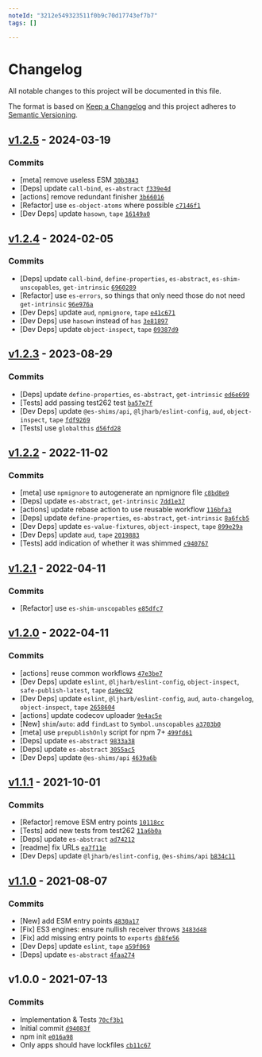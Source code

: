 ```yaml
---
noteId: "3212e549323511f0b9c70d17743ef7b7"
tags: []

---
```


# Changelog

All notable changes to this project will be documented in this file.

The format is based on [Keep a Changelog](https://keepachangelog.com/en/1.0.0/)
and this project adheres to [Semantic Versioning](https://semver.org/spec/v2.0.0.html).

## [v1.2.5](https://github.com/es-shims/Array.prototype.findLast/compare/v1.2.4...v1.2.5) - 2024-03-19

### Commits

- [meta] remove useless ESM [`30b3843`](https://github.com/es-shims/Array.prototype.findLast/commit/30b38436f06003ab2ea0a9571e3bc5bbf6d6e9fb)
- [Deps] update `call-bind`, `es-abstract` [`f339e4d`](https://github.com/es-shims/Array.prototype.findLast/commit/f339e4d0748f32a640e58ce3282d98d1baf73269)
- [actions] remove redundant finisher [`3b66016`](https://github.com/es-shims/Array.prototype.findLast/commit/3b66016b8f9e19084cdcafa1a125eb6b2d26f527)
- [Refactor] use `es-object-atoms` where possible [`c7146f1`](https://github.com/es-shims/Array.prototype.findLast/commit/c7146f172d379e423abb95928ca29659d710dceb)
- [Dev Deps] update `hasown`, `tape` [`16149a0`](https://github.com/es-shims/Array.prototype.findLast/commit/16149a0cdf6e8a78e386e435d8a6b1f83a792142)

## [v1.2.4](https://github.com/es-shims/Array.prototype.findLast/compare/v1.2.3...v1.2.4) - 2024-02-05

### Commits

- [Deps] update `call-bind`, `define-properties`, `es-abstract`, `es-shim-unscopables`, `get-intrinsic` [`6960289`](https://github.com/es-shims/Array.prototype.findLast/commit/6960289aad2898b3c1c3b874937fe171ccd195cb)
- [Refactor] use `es-errors`, so things that only need those do not need `get-intrinsic` [`96e976a`](https://github.com/es-shims/Array.prototype.findLast/commit/96e976af6cbe6240472bf6ac509526e66bb48fbc)
- [Dev Deps] update `aud`, `npmignore`, `tape` [`e41c671`](https://github.com/es-shims/Array.prototype.findLast/commit/e41c6718bb4e1f498bc0c7d850fe6f595e6314d1)
- [Dev Deps] use `hasown` instead of `has` [`3e81897`](https://github.com/es-shims/Array.prototype.findLast/commit/3e818971d0432e11e639d4e0f13fba7ca7f1392d)
- [Dev Deps] update `object-inspect`, `tape` [`09387d9`](https://github.com/es-shims/Array.prototype.findLast/commit/09387d910af91741959ee9106f20b8379b80fdcb)

## [v1.2.3](https://github.com/es-shims/Array.prototype.findLast/compare/v1.2.2...v1.2.3) - 2023-08-29

### Commits

- [Deps] update `define-properties`, `es-abstract`, `get-intrinsic` [`ed6e699`](https://github.com/es-shims/Array.prototype.findLast/commit/ed6e69963e3b7252ce6fc82a92f0843bf92e2cb8)
- [Tests] add passing test262 test [`ba57e7f`](https://github.com/es-shims/Array.prototype.findLast/commit/ba57e7fb3d85c5d022f84538ac610cbbad3a1f06)
- [Dev Deps] update `@es-shims/api`, `@ljharb/eslint-config`, `aud`, `object-inspect`, `tape` [`fdf9269`](https://github.com/es-shims/Array.prototype.findLast/commit/fdf9269de92629dbbb101e91971efbab45634020)
- [Tests] use `globalthis` [`d56fd28`](https://github.com/es-shims/Array.prototype.findLast/commit/d56fd280792c2fa78d6b4efd9c419df5bf49e6d8)

## [v1.2.2](https://github.com/es-shims/Array.prototype.findLast/compare/v1.2.1...v1.2.2) - 2022-11-02

### Commits

- [meta] use `npmignore` to autogenerate an npmignore file [`c8bd8e9`](https://github.com/es-shims/Array.prototype.findLast/commit/c8bd8e9410e3b0468754bcc722d10eade90d6b8d)
- [Deps] update `es-abstract`, `get-intrinsic` [`7dd1e37`](https://github.com/es-shims/Array.prototype.findLast/commit/7dd1e3706aa4d1dc8007dc430ad721b787cceece)
- [actions] update rebase action to use reusable workflow [`116bfa3`](https://github.com/es-shims/Array.prototype.findLast/commit/116bfa3374f7adbe4363ee186ae397d6175a1386)
- [Deps] update `define-properties`, `es-abstract`, `get-intrinsic` [`8a6fcb5`](https://github.com/es-shims/Array.prototype.findLast/commit/8a6fcb543f3854f4124b26a60d651f26cb836658)
- [Dev Deps] update `es-value-fixtures`, `object-inspect`, `tape` [`899e29a`](https://github.com/es-shims/Array.prototype.findLast/commit/899e29acdeb046b92e6a19739cc97f0605bd074d)
- [Dev Deps] update `aud`, `tape` [`2019883`](https://github.com/es-shims/Array.prototype.findLast/commit/2019883d4a054b95856b6d421e106b9a0fe0f20b)
- [Tests] add indication of whether it was shimmed [`c940767`](https://github.com/es-shims/Array.prototype.findLast/commit/c9407677645d551481e8b98f96297fec7518165a)

## [v1.2.1](https://github.com/es-shims/Array.prototype.findLast/compare/v1.2.0...v1.2.1) - 2022-04-11

### Commits

- [Refactor] use `es-shim-unscopables` [`e85dfc7`](https://github.com/es-shims/Array.prototype.findLast/commit/e85dfc7f324f61e1dc2c99129f4bcc7837ce3ac4)

## [v1.2.0](https://github.com/es-shims/Array.prototype.findLast/compare/v1.1.1...v1.2.0) - 2022-04-11

### Commits

- [actions] reuse common workflows [`47e3be7`](https://github.com/es-shims/Array.prototype.findLast/commit/47e3be7cda282144ddc18204534ec5983055a48e)
- [Dev Deps] update `eslint`, `@ljharb/eslint-config`, `object-inspect`, `safe-publish-latest`, `tape` [`da9ec92`](https://github.com/es-shims/Array.prototype.findLast/commit/da9ec926ee4393d8cf2e2b74202a059a92ef59ac)
- [Dev Deps] update `eslint`, `@ljharb/eslint-config`, `aud`, `auto-changelog`, `object-inspect`, `tape` [`2658604`](https://github.com/es-shims/Array.prototype.findLast/commit/26586043f36390c4967972c2caf318c0bbf583fb)
- [actions] update codecov uploader [`9e4ac5e`](https://github.com/es-shims/Array.prototype.findLast/commit/9e4ac5e104a2f258cb818a19d3e6eb4023d1edd3)
- [New] `shim`/`auto`: add `findLast` to `Symbol.unscopables` [`a3703b0`](https://github.com/es-shims/Array.prototype.findLast/commit/a3703b0dbeefb1dcd4c4fcec9f89c67bc7513821)
- [meta] use `prepublishOnly` script for npm 7+ [`499fd61`](https://github.com/es-shims/Array.prototype.findLast/commit/499fd61f61d094d997b53c34628e477089b6ff96)
- [Deps] update `es-abstract` [`9833a38`](https://github.com/es-shims/Array.prototype.findLast/commit/9833a38b6f6d949636fca1e945b2eee1812e142b)
- [Deps] update `es-abstract` [`3055ac5`](https://github.com/es-shims/Array.prototype.findLast/commit/3055ac5ad56eb224f72c4cc18a06d0af06c6d2a1)
- [Dev Deps] update `@es-shims/api` [`4639a6b`](https://github.com/es-shims/Array.prototype.findLast/commit/4639a6b10b3ecb84e1bc3e645cad1c60de8d99da)

## [v1.1.1](https://github.com/es-shims/Array.prototype.findLast/compare/v1.1.0...v1.1.1) - 2021-10-01

### Commits

- [Refactor] remove ESM entry points [`10118cc`](https://github.com/es-shims/Array.prototype.findLast/commit/10118cc9b896f4c7fa01bfbab17018400b2a7ddb)
- [Tests] add new tests from test262 [`11a6b0a`](https://github.com/es-shims/Array.prototype.findLast/commit/11a6b0a9d34bc6bbd8271b37594ec9ba5fd4ca87)
- [Deps] update `es-abstract` [`ad74212`](https://github.com/es-shims/Array.prototype.findLast/commit/ad7421298490b3355b1d3f0a8fa51b8704e5a0ba)
- [readme] fix URLs [`ea7f11e`](https://github.com/es-shims/Array.prototype.findLast/commit/ea7f11e9ee4961c68104ba43958f5a45a0cffa65)
- [Dev Deps] update `@ljharb/eslint-config`, `@es-shims/api` [`b834c11`](https://github.com/es-shims/Array.prototype.findLast/commit/b834c114ae5bea9c1002a31574545b01c479c2fd)

## [v1.1.0](https://github.com/es-shims/Array.prototype.findLast/compare/v1.0.0...v1.1.0) - 2021-08-07

### Commits

- [New] add ESM entry points [`4830a17`](https://github.com/es-shims/Array.prototype.findLast/commit/4830a173290c5b6fbfda494936ebfc13fb188e9b)
- [Fix] ES3 engines: ensure nullish receiver throws [`3483d48`](https://github.com/es-shims/Array.prototype.findLast/commit/3483d489b0a2c17509d34aa386de8b83d4c6c0a1)
- [Fix] add missing entry points to `exports` [`db8fe56`](https://github.com/es-shims/Array.prototype.findLast/commit/db8fe56e3196ea8e74b6c4bda67efef03f6c6594)
- [Dev Deps] update `eslint`, `tape` [`a59f069`](https://github.com/es-shims/Array.prototype.findLast/commit/a59f069678049d3d8589c2ea22cf65160998fde3)
- [Deps] update `es-abstract` [`4faa274`](https://github.com/es-shims/Array.prototype.findLast/commit/4faa27421b982962f4b68e199308bfc25300ccc4)

## v1.0.0 - 2021-07-13

### Commits

- Implementation & Tests [`70cf3b1`](https://github.com/es-shims/Array.prototype.findLast/commit/70cf3b1254a43d7fc32bc7726f6c372656f84182)
- Initial commit [`d94083f`](https://github.com/es-shims/Array.prototype.findLast/commit/d94083fc3de59677540a3021c6f3082a22a804e6)
- npm init [`e016a98`](https://github.com/es-shims/Array.prototype.findLast/commit/e016a98c2ee504e43a7d6018fae31cbe972c1db9)
- Only apps should have lockfiles [`cb11c67`](https://github.com/es-shims/Array.prototype.findLast/commit/cb11c670b831ede1df53cf312dc6b0bcd96236cc)
